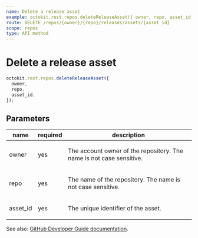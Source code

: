 ```yaml
---
name: Delete a release asset
example: octokit.rest.repos.deleteReleaseAsset({ owner, repo, asset_id })
route: DELETE /repos/{owner}/{repo}/releases/assets/{asset_id}
scope: repos
type: API method
---
```


# Delete a release asset

```js
octokit.rest.repos.deleteReleaseAsset({
  owner,
  repo,
  asset_id,
});
```

## Parameters

<table>
  <thead>
    <tr>
      <th>name</th>
      <th>required</th>
      <th>description</th>
    </tr>
  </thead>
  <tbody>
    <tr><td>owner</td><td>yes</td><td>

The account owner of the repository. The name is not case sensitive.

</td></tr>
<tr><td>repo</td><td>yes</td><td>

The name of the repository. The name is not case sensitive.

</td></tr>
<tr><td>asset_id</td><td>yes</td><td>

The unique identifier of the asset.

</td></tr>
  </tbody>
</table>

See also: [GitHub Developer Guide documentation](https://docs.github.com/enterprise-cloud@latest//rest/reference/repos#delete-a-release-asset).
